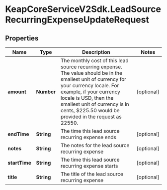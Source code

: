 # KeapCoreServiceV2Sdk.LeadSourceRecurringExpenseUpdateRequest

## Properties

Name | Type | Description | Notes
------------ | ------------- | ------------- | -------------
**amount** | **Number** | The monthly cost of this lead source recurring expense.  The value should be in the smallest unit of currency for your currency locale.  For example, if your currency locale is USD, then the smallest unit of currency is  in cents, $225.50 would be provided in the request as 22550. | [optional] 
**endTime** | **String** | The time this lead source recurring expense ends | [optional] 
**notes** | **String** | The notes for the lead source recurring expense | [optional] 
**startTime** | **String** | The time this lead source recurring expense starts | [optional] 
**title** | **String** | The title of the lead source recurring expense | [optional] 


